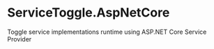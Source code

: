# ServiceToggle.AspNetCore
Toggle service implementations runtime using ASP.NET Core Service Provider
